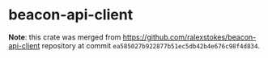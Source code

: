 # beacon-api-client

**Note**: this crate was merged from https://github.com/ralexstokes/beacon-api-client repository at commit `ea585027b922877b51ec5db42b4e676c98f4d834`.

